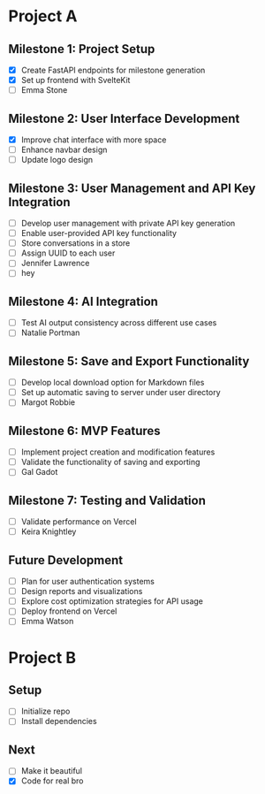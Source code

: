 # Project A

## Milestone 1: Project Setup
- [x] Create FastAPI endpoints for milestone generation
- [x] Set up frontend with SvelteKit
- [ ] Emma Stone

## Milestone 2: User Interface Development
- [x] Improve chat interface with more space
- [ ] Enhance navbar design
- [ ] Update logo design

## Milestone 3: User Management and API Key Integration
- [ ] Develop user management with private API key generation
- [ ] Enable user-provided API key functionality
- [ ] Store conversations in a store
- [ ] Assign UUID to each user
- [ ] Jennifer Lawrence
- [ ] hey

## Milestone 4: AI Integration
- [ ] Test AI output consistency across different use cases
- [ ] Natalie Portman

## Milestone 5: Save and Export Functionality
- [ ] Develop local download option for Markdown files
- [ ] Set up automatic saving to server under user directory
- [ ] Margot Robbie

## Milestone 6: MVP Features
- [ ] Implement project creation and modification features
- [ ] Validate the functionality of saving and exporting
- [ ] Gal Gadot

## Milestone 7: Testing and Validation
- [ ] Validate performance on Vercel
- [ ] Keira Knightley

## Future Development
- [ ] Plan for user authentication systems
- [ ] Design reports and visualizations
- [ ] Explore cost optimization strategies for API usage
- [ ] Deploy frontend on Vercel
- [ ] Emma Watson

# Project B

## Setup
- [ ] Initialize repo
- [ ] Install dependencies

## Next
- [ ] Make it beautiful
- [x] Code for real bro
